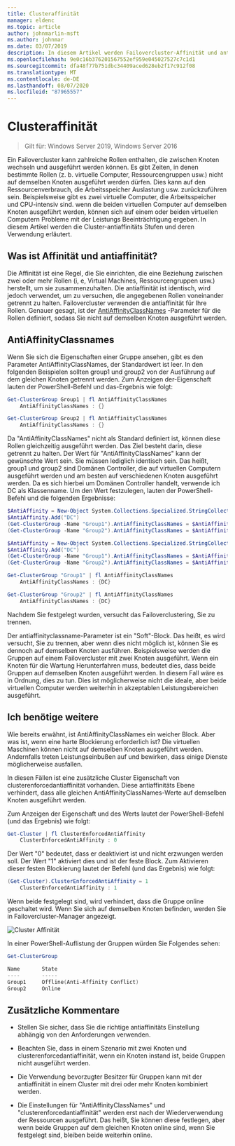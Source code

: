 ```yaml
---
title: Clusteraffinität
manager: eldenc
ms.topic: article
author: johnmarlin-msft
ms.author: johnmar
ms.date: 03/07/2019
description: In diesem Artikel werden Failovercluster-Affinität und antiaffinitäts Stufen beschrieben
ms.openlocfilehash: 9e0c16b376201567552ef959e045027527c7c1d1
ms.sourcegitcommit: dfa48f77b751dbc34409aced628eb2f17c912f08
ms.translationtype: MT
ms.contentlocale: de-DE
ms.lasthandoff: 08/07/2020
ms.locfileid: "87965557"
---
```

# <a name="cluster-affinity"></a>Clusteraffinität

> Gilt für: Windows Server 2019, Windows Server 2016

Ein Failovercluster kann zahlreiche Rollen enthalten, die zwischen Knoten wechseln und ausgeführt werden können. Es gibt Zeiten, in denen bestimmte Rollen (z. b. virtuelle Computer, Ressourcengruppen usw.) nicht auf demselben Knoten ausgeführt werden dürfen.  Dies kann auf den Ressourcenverbrauch, die Arbeitsspeicher Auslastung usw. zurückzuführen sein.  Beispielsweise gibt es zwei virtuelle Computer, die Arbeitsspeicher und CPU-intensiv sind. wenn die beiden virtuellen Computer auf demselben Knoten ausgeführt werden, können sich auf einem oder beiden virtuellen Computern Probleme mit der Leistungs Beeinträchtigung ergeben.  In diesem Artikel werden die Cluster-antiaffinitäts Stufen und deren Verwendung erläutert.

## <a name="what-is-affinity-and-antiaffinity"></a>Was ist Affinität und antiaffinität?

Die Affinität ist eine Regel, die Sie einrichten, die eine Beziehung zwischen zwei oder mehr Rollen (i, e, Virtual Machines, Ressourcengruppen usw.) herstellt, um sie zusammenzuhalten.  Die antiaffinität ist identisch, wird jedoch verwendet, um zu versuchen, die angegebenen Rollen voneinander getrennt zu halten. Failovercluster verwenden die antiaffinität für Ihre Rollen.  Genauer gesagt, ist der [AntiAffinityClassNames](/previous-versions/windows/desktop/mscs/groups-antiaffinityclassnames) -Parameter für die Rollen definiert, sodass Sie nicht auf demselben Knoten ausgeführt werden.

## <a name="antiaffinityclassnames"></a>AntiAffinityClassnames

Wenn Sie sich die Eigenschaften einer Gruppe ansehen, gibt es den Parameter AntiAffinityClassNames, der Standardwert ist leer.  In den folgenden Beispielen sollten group1 und group2 von der Ausführung auf dem gleichen Knoten getrennt werden.  Zum Anzeigen der-Eigenschaft lauten der PowerShell-Befehl und das-Ergebnis wie folgt:

```powershell
Get-ClusterGroup Group1 | fl AntiAffinityClassNames
    AntiAffinityClassNames : {}

Get-ClusterGroup Group2 | fl AntiAffinityClassNames
    AntiAffinityClassNames : {}
```

Da "AntiAffinityClassNames" nicht als Standard definiert ist, können diese Rollen gleichzeitig ausgeführt werden.  Das Ziel besteht darin, diese getrennt zu halten.  Der Wert für "AntiAffinityClassNames" kann der gewünschte Wert sein. Sie müssen lediglich identisch sein.  Das heißt, group1 und group2 sind Domänen Controller, die auf virtuellen Computern ausgeführt werden und am besten auf verschiedenen Knoten ausgeführt werden.  Da es sich hierbei um Domänen Controller handelt, verwende ich DC als Klassenname.  Um den Wert festzulegen, lauten der PowerShell-Befehl und die folgenden Ergebnisse:

```powershell
$AntiAffinity = New-Object System.Collections.Specialized.StringCollection
$AntiAffinity.Add("DC")
(Get-ClusterGroup -Name "Group1").AntiAffinityClassNames = $AntiAffinity
(Get-ClusterGroup -Name "Group2").AntiAffinityClassNames = $AntiAffinity

$AntiAffinity = New-Object System.Collections.Specialized.StringCollection
$AntiAffinity.Add("DC")
(Get-ClusterGroup -Name "Group1").AntiAffinityClassNames = $AntiAffinity
(Get-ClusterGroup -Name "Group2").AntiAffinityClassNames = $AntiAffinity

Get-ClusterGroup "Group1" | fl AntiAffinityClassNames
    AntiAffinityClassNames : {DC}

Get-ClusterGroup "Group2" | fl AntiAffinityClassNames
    AntiAffinityClassNames : {DC}
```

Nachdem Sie festgelegt wurden, versucht das Failoverclustering, Sie zu trennen.

Der antiaffinityclassname-Parameter ist ein "Soft"-Block.  Das heißt, es wird versucht, Sie zu trennen, aber wenn dies nicht möglich ist, können Sie es dennoch auf demselben Knoten ausführen.  Beispielsweise werden die Gruppen auf einem Failovercluster mit zwei Knoten ausgeführt.  Wenn ein Knoten für die Wartung Herunterfahren muss, bedeutet dies, dass beide Gruppen auf demselben Knoten ausgeführt werden.  In diesem Fall wäre es in Ordnung, dies zu tun.  Dies ist möglicherweise nicht die ideale, aber beide virtuellen Computer werden weiterhin in akzeptablen Leistungsbereichen ausgeführt.

## <a name="i-need-more"></a>Ich benötige weitere

Wie bereits erwähnt, ist AntiAffinityClassNames ein weicher Block.  Aber was ist, wenn eine harte Blockierung erforderlich ist?  Die virtuellen Maschinen können nicht auf demselben Knoten ausgeführt werden. Andernfalls treten Leistungseinbußen auf und bewirken, dass einige Dienste möglicherweise ausfallen.

In diesen Fällen ist eine zusätzliche Cluster Eigenschaft von clusterenforcedantiaffinität vorhanden.  Diese antiaffinitäts Ebene verhindert, dass alle gleichen AntiAffinityClassNames-Werte auf demselben Knoten ausgeführt werden.

Zum Anzeigen der Eigenschaft und des Werts lautet der PowerShell-Befehl (und das Ergebnis) wie folgt:

```powershell
Get-Cluster | fl ClusterEnforcedAntiAffinity
    ClusterEnforcedAntiAffinity : 0
```

Der Wert "0" bedeutet, dass er deaktiviert ist und nicht erzwungen werden soll.  Der Wert "1" aktiviert dies und ist der feste Block.  Zum Aktivieren dieser festen Blockierung lautet der Befehl (und das Ergebnis) wie folgt:

```powershell
(Get-Cluster).ClusterEnforcedAntiAffinity = 1
    ClusterEnforcedAntiAffinity : 1
```

Wenn beide festgelegt sind, wird verhindert, dass die Gruppe online geschaltet wird.  Wenn Sie sich auf demselben Knoten befinden, werden Sie in Failovercluster-Manager angezeigt.

![Cluster Affinität](media/Cluster-Affinity/Cluster-Affinity-1.png)

In einer PowerShell-Auflistung der Gruppen würden Sie Folgendes sehen:

```powershell
Get-ClusterGroup

Name       State
----       -----
Group1     Offline(Anti-Affinity Conflict)
Group2     Online
```

## <a name="additional-comments"></a>Zusätzliche Kommentare

- Stellen Sie sicher, dass Sie die richtige antiaffinitäts Einstellung abhängig von den Anforderungen verwenden.
- Beachten Sie, dass in einem Szenario mit zwei Knoten und clusterenforcedantiaffinität, wenn ein Knoten instand ist, beide Gruppen nicht ausgeführt werden.

- Die Verwendung bevorzugter Besitzer für Gruppen kann mit der antiaffinität in einem Cluster mit drei oder mehr Knoten kombiniert werden.
- Die Einstellungen für "AntiAffinityClassNames" und "clusterenforcedantiaffinität" werden erst nach der Wiederverwendung der Ressourcen ausgeführt. Das heißt, Sie können diese festlegen, aber wenn beide Gruppen auf dem gleichen Knoten online sind, wenn Sie festgelegt sind, bleiben beide weiterhin online.
